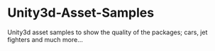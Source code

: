 # Unity3d-Asset-Samples
Unity3d asset samples to show the quality of the packages; cars, jet fighters and much more...
